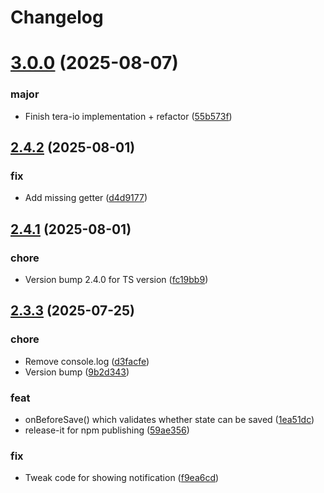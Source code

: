 # Changelog

# [3.0.0](https://github.com/IEBH/vuex-tera-json/compare/tera-io...3.0.0) (2025-08-07)


### major

* Finish tera-io implementation + refactor ([55b573f](https://github.com/IEBH/vuex-tera-json/commit/55b573f12d7b6601f41350b460fc38b65c1509bc))

## [2.4.2](https://github.com/IEBH/vuex-tera-json/compare/2.4.1...2.4.2) (2025-08-01)


### fix

* Add missing getter ([d4d9177](https://github.com/IEBH/vuex-tera-json/commit/d4d9177b2c8bcc342dac17d039ae235d6bf57503))

## [2.4.1](https://github.com/IEBH/vuex-tera-json/compare/TS-CONVERSION...2.4.1) (2025-08-01)


### chore

* Version bump 2.4.0 for TS version ([fc19bb9](https://github.com/IEBH/vuex-tera-json/commit/fc19bb9de6624465c7bc3abe08f467ccfa6aa0fa))

## [2.3.3](https://github.com/IEBH/vuex-tera-json/compare/2.1.5...2.3.3) (2025-07-25)


### chore

* Remove console.log ([d3facfe](https://github.com/IEBH/vuex-tera-json/commit/d3facfe9f7eb9fedac2349ddcab65d9faeb3e112))
* Version bump ([9b2d343](https://github.com/IEBH/vuex-tera-json/commit/9b2d343d3a93a8ee8a6e53e2a7f538735a1d536b))

### feat

* onBeforeSave() which validates whether state can be saved ([1ea51dc](https://github.com/IEBH/vuex-tera-json/commit/1ea51dc465c387f156a15a1bd3d4704d693359b4))
* release-it for npm publishing ([59ae356](https://github.com/IEBH/vuex-tera-json/commit/59ae35604f6bc2f65f4f6f6193537da2e249600d))

### fix

* Tweak code for showing notification ([f9ea6cd](https://github.com/IEBH/vuex-tera-json/commit/f9ea6cd19f1ea32cb59b982959cf97f2b3b69301))
